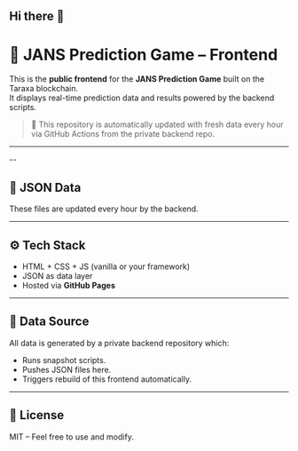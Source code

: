 ## Hi there 👋

# 🧠 JANS Prediction Game – Frontend

This is the **public frontend** for the **JANS Prediction Game** built on the Taraxa blockchain.  
It displays real-time prediction data and results powered by the backend scripts.

> 📍 This repository is automatically updated with fresh data every hour via GitHub Actions from the private backend repo.

---

--

## 📁 JSON Data

These files are updated every hour by the backend.

---

## ⚙️ Tech Stack

- HTML + CSS + JS (vanilla or your framework)
- JSON as data layer
- Hosted via **GitHub Pages**

---

## 📡 Data Source

All data is generated by a private backend repository which:

- Runs snapshot scripts.
- Pushes JSON files here.
- Triggers rebuild of this frontend automatically.

---

## 📜 License

MIT – Feel free to use and modify.


